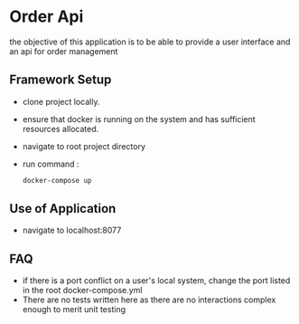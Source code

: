 # Order Api

the objective of this application is to be able to provide a user interface and an api for order management

## Framework Setup

- clone project locally.
- ensure that docker is running on the system and has sufficient resources allocated.
- navigate to root project directory
- run command :

  ``` bash
  docker-compose up
  ```

## Use of Application

- navigate to localhost:8077
  
## FAQ

- if there is a port conflict on a user's local system, change the port listed in the root docker-compose.yml
- There are no tests written here as there are no interactions complex enough to merit unit testing
